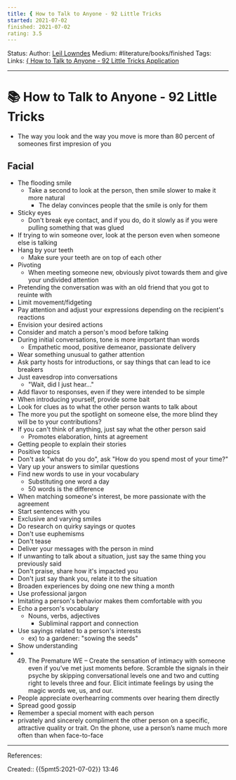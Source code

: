 ```yaml
---
title: { How to Talk to Anyone - 92 Little Tricks
started: 2021-07-02 
finished: 2021-07-02 
rating: 3.5
---
```

Status: 
Author: [Leil Lowndes](None)
Medium: #literature/books/finished
Tags:
Links: [{ How to Talk to Anyone - 92 Little Tricks Application](out/-how-to-talk-to-anyone-92-little-tricks-application.md)
___
# 📚 How to Talk to Anyone - 92 Little Tricks
- The way you look and the way you move is more than 80 percent of someones first impresion of you
## Facial
- The flooding smile
	- Take a second to look at the person, then smile slower to make it more natural
		- The delay convinces people that the smile is only for them
- Sticky eyes
	- Don't break eye contact, and if you do, do it slowly as if you were pulling something that was glued
- If trying to win someone over, look at the person even when someone else is talking
- Hang by your teeth
	- Make sure your teeth are on top of each other
- Pivoting
	- When meeting someone new, obviously pivot towards them and give your undivided attention
- Pretending the conversation was with an old friend that you got to reuinte with
- Limit movement/fidgeting
- Pay attention and adjust your expressions depending on the recipient's reactions
- Envision your desired actions
- Consider and match a person's mood before talking
- During initial conversations, tone is more important than words
	- Empathetic mood, positive demeanor, passionate delivery
- Wear something unusual to gather attention
- Ask party hosts for introductions, or say things that can lead to ice breakers
- Just eavesdrop into conversations
	- "Wait, did I just hear..."
- Add flavor to responses, even if they were intended to be simple
- When introducing yourself, provide some bait
- Look for clues as to what the other person wants to talk about
- The more you put the spotlight on someone else, the more blind they will be to your contributions?
- If you can't think of anything, just say what the other person said
	- Promotes elaboration, hints at agreement
- Getting people to explain their stories
- Positive topics
- Don't ask "what do you do", ask "How do you spend most of your time?"
- Vary up your answers to similar questions
- Find new words to use in your vocabulary
	- Substituting one word a day
	- 50 words is the difference
- When matching someone's interest, be more passionate with the agreement
- Start sentences with you
- Exclusive and varying smiles
- Do research on quirky sayings or quotes
- Don't use euphemisms
- Don't tease
- Deliver your messages with the person in mind
- If unwanting to talk about a situation, just say the same thing you previously said
- Don't praise, share how it's impacted you
- Don't just say thank you, relate it to the situation
- Broaden experiences by doing one new thing a month
- Use professional jargon
- Imitating a person's behavior makes them comfortable with you
- Echo a person's vocabulary
	- Nouns, verbs, adjectives
		- Subliminal rapport and connection
- Use sayings related to a person's interests
	- ex) to a gardener: "sowing the seeds"
- Show understanding
- 49. The Premature WE – Create the sensation of intimacy with someone even if you’ve met just moments before. Scramble the signals in their psyche by skipping conversational levels one and two and cutting right to levels three and four. Elicit intimate feelings by using the magic words we, us, and our.
- People appreciate overhearring comments over hearing them directly
- Spread good gossip
- Remember a special moment with each person
-  privately and sincerely compliment the other person on a specific, attractive quality or trait.
On the phone, use a person’s name much more often than when face-to-face
___
References:

Created:: {{5pmt5:2021-07-02}} 13:46